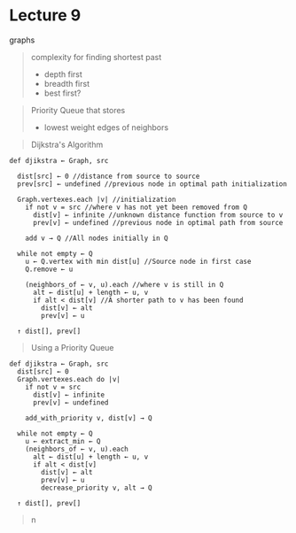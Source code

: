 # **Lecture 9**

graphs

> complexity for finding shortest past
>- depth first
>- breadth first
>- best first?

> Priority Queue that stores
>- lowest weight edges of neighbors

>Dijkstra's Algorithm

    def djikstra ← Graph, src

      dist[src] ← 0 //distance from source to source
      prev[src] ← undefined //previous node in optimal path initialization

      Graph.vertexes.each |v| //initialization
        if not v = src //where v has not yet been removed from Q
          dist[v] ← infinite //unknown distance function from source to v
          prev[v] ← undefined //previous node in optimal path from source

        add v → Q //All nodes initially in Q

      while not empty ← Q
        u ← Q.vertex with min dist[u] //Source node in first case
        Q.remove ← u

        (neighbors_of ← v, u).each //where v is still in Q
          alt ← dist[u] + length ← u, v
          if alt < dist[v] //A shorter path to v has been found
            dist[v] ← alt
            prev[v] ← u

      ↑ dist[], prev[]

> Using a Priority Queue

    def djikstra ← Graph, src
      dist[src] ← 0
      Graph.vertexes.each do |v|
        if not v = src
          dist[v] ← infinite
          prev[v] ← undefined

        add_with_priority v, dist[v] → Q

      while not empty ← Q
        u ← extract_min ← Q
        (neighbors_of ← v, u).each
          alt ← dist[u] + length ← u, v
          if alt < dist[v]
            dist[v] ← alt
            prev[v] ← u
            decrease_priority v, alt → Q

      ↑ dist[], prev[]

> n

